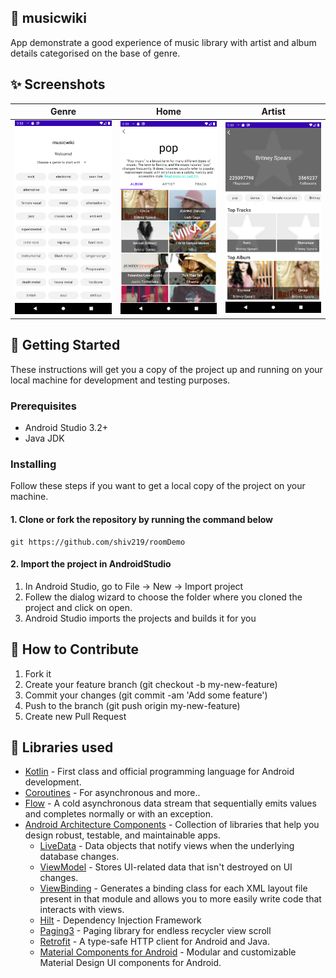 ## 🌟 musicwiki
App demonstrate a good experience of music library with artist and album details categorised on the base of genre. 

## ✨ Screenshots
| Genre | Home |  Artist |
|:-:|:-:|:-:|
| ![Fist](media/genre.png?raw=true) | ![3](media/home.png?raw=true) | ![3](media/artist.png?raw=true) |

## 🚀 Getting Started
These instructions will get you a copy of the project up and running on your local machine for development and testing purposes.

### Prerequisites
*   Android Studio 3.2+
*   Java JDK

### Installing
Follow these steps if you want to get a local copy of the project on your machine.

#### 1. Clone or fork the repository by running the command below	
```
git https://github.com/shiv219/roomDemo
```

#### 2. Import the project in AndroidStudio
1.  In Android Studio, go to File -> New -> Import project
2.  Follew the dialog wizard to choose the folder where you cloned the project and click on open.
3.  Android Studio imports the projects and builds it for you



## 🤝 How to Contribute
1.  Fork it
2.  Create your feature branch (git checkout -b my-new-feature)
3.  Commit your changes (git commit -am 'Add some feature')
4.  Push to the branch (git push origin my-new-feature)
5.  Create new Pull Request

## 📃 Libraries used
- [Kotlin](https://kotlinlang.org/) - First class and official programming language for Android development.
- [Coroutines](https://kotlinlang.org/docs/reference/coroutines-overview.html) - For asynchronous and more..
- [Flow](https://kotlin.github.io/kotlinx.coroutines/kotlinx-coroutines-core/kotlinx.coroutines.flow/-flow/) - A cold asynchronous data stream that sequentially emits values and completes normally or with an exception.
- [Android Architecture Components](https://developer.android.com/topic/libraries/architecture) - Collection of libraries that help you design robust, testable, and maintainable apps.
  - [LiveData](https://developer.android.com/topic/libraries/architecture/livedata) - Data objects that notify views when the underlying database changes.
  - [ViewModel](https://developer.android.com/topic/libraries/architecture/viewmodel) - Stores UI-related data that isn't destroyed on UI changes. 
  - [ViewBinding](https://developer.android.com/topic/libraries/view-binding) - Generates a binding class for each XML layout file present in that module and allows you to more easily write code that interacts with views.
  - [Hilt](https://developer.android.com/training/dependency-injection/hilt-android) - Dependency Injection Framework 
  - [Paging3](https://developer.android.com/topic/libraries/architecture/paging/v3) - Paging library for endless recycler view scroll
  - [Retrofit](https://square.github.io/retrofit/) - A type-safe HTTP client for Android and Java.
  - [Material Components for Android](https://github.com/material-components/material-components-android) - Modular and customizable Material Design UI components for Android.
